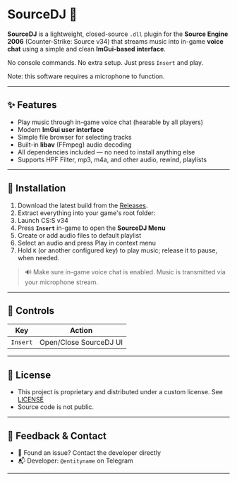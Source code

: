 # SourceDJ 🎷

**SourceDJ** is a lightweight, closed-source `.dll` plugin for the **Source Engine 2006** (Counter-Strike: Source v34) that streams music into in-game **voice chat** using a simple and clean **ImGui-based interface**.

No console commands. No extra setup. Just press `Insert` and play.

Note: this software requires a microphone to function.

---

## ✨ Features

* Play music through in-game voice chat (hearable by all players)
* Modern **ImGui user interface**
* Simple file browser for selecting tracks
* Built-in **libav** (FFmpeg) audio decoding
* All dependencies included — no need to install anything else
* Supports HPF Filter, mp3, m4a, and other audio, rewind, playlists

---

## 📅 Installation

1. Download the latest build from the [Releases](https://github.com/yourname/SourceDJ/releases).
2. Extract everything into your game's root folder:
3. Launch CS\:S v34
4. Press **`Insert`** in-game to open the **SourceDJ Menu**
5. Create or add audio files to default playlist
6. Select an audio and press Play in context menu
7. Hold `K` (or another configured key) to play music; release it to pause, when needed.

> 🔊 Make sure in-game voice chat is enabled. Music is transmitted via your microphone stream.

---

## 🎺 Controls

| Key      | Action                  |
| -------- | ----------------------- |
| `Insert` | Open/Close SourceDJ UI  |

---

## 📄 License

* This project is proprietary and distributed under a custom license. See [LICENSE](./LICENSE)
* Source code is not public.

---

## 🤋 Feedback & Contact

* 💬 Found an issue? Contact the developer directly
* 📬 Developer: `@entityname` on Telegram

---
